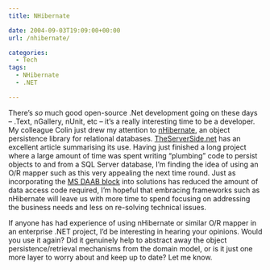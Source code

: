 ```yaml
---
title: NHibernate

date: 2004-09-03T19:09:00+00:00
url: /nhibernate/

categories:
  - Tech
tags:
  - NHibernate
  - .NET

---
```

There’s _so_ much good open-source .Net development going on these days – .Text, nGallery, nUnit, etc – it’s a really interesting time to be a developer. My colleague Colin just drew my attention to [nHibernate][1], an object persistence library for relational databases. [TheServerSide.net][2] has an excellent article summarising its use. Having just finished a long project where a large amount of time was spent writing “plumbing” code to persist objects to and from a SQL Server database, I’m finding the idea of using an O/R mapper such as this very appealing the next time round. Just as incorporating the [MS DAAB block][3] into solutions has reduced the amount of data access code required, I’m hopeful that embracing frameworks such as nHibernate will leave us with more time to spend focusing on addressing the business needs and less on re-solving technical issues.

If anyone has had experience of using nHibernate or similar O/R mapper in an enterprise .NET project, I’d be interesting in hearing your opinions. Would you use it again? Did it genuinely help to abstract away the object persistence/retrieval mechanisms from the domain model, or is it just one more layer to worry about and keep up to date? Let me know.

 [1]: http://sourceforge.net/projects/nhibernate
 [2]: http://www.theserverside.net/articles/showarticle.tss?id=NHibernate
 [3]: http://msdn.microsoft.com/library/default.asp?url=/library/en-us/dnbda/html/daab-rm.asp